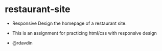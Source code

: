 # restaurant-site
- Responsive Design the homepage of a restaurant site.

- This is an assignment for practicing html/css with responsive design 
- @rdavdin
